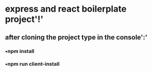 # express and react boilerplate project'!'

## after cloning the project type in the console':'

### •npm install

### •npm run client-install
